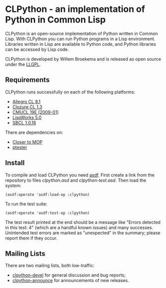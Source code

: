 CLPython - an implementation of Python in Common Lisp
=====================================================

CLPython is an open-source implementation of Python written in Common Lisp.
With CLPython you can run Python programs in a Lisp environment. Libraries written
in Lisp are available to Python code, and Python libraries can be accessed by Lisp code.

CLPython is developed by Willem Broekema and is released as open source under the
[LLGPL](http://opensource.franz.com/preamble.html).

Requirements
------------

CLPython runs successfully on each of the following platforms:

* [Allegro CL 8.1](http://franz.com/products/allegrocl/)
* [Clozure CL 1.3](http://clozure.com/clozurecl.html)
* [CMUCL 19E (2009-01)](http://www.cons.org/cmucl/)
* [LispWorks 5.0](http://www.lispworks.com/)
* [SBCL 1.0.16](http://sbcl.sourceforge.net/)

There are dependencies on:

* [Closer to MOP](http://common-lisp.net/project/closer/closer-mop.html)
* [ptester](http://www.cliki.net/ptester)

Install
-------

To compile and load CLPython you need [asdf](http://www.cliki.net/asdf). First create a link from
the repository to files _clpython.asd_ and _clpython-test.asd_. Then load the system:

    (asdf:operate 'asdf:load-op :clpython)

To run the test suite:

    (asdf:operate 'asdf:test-op :clpython)

The test result printed at the end should be a message like "Errors detected in this test: 4" (which
are a handful known issues) and many successes. Unintended test errors are marked as "unexpected"
in the summary; please report them if they occur.

Mailing Lists
-------------

There are two mailing lists, both low-traffic:

* [clpython-devel](http://common-lisp.net/cgi-bin/mailman/listinfo/clpython-devel) for general discussion and bug reports;
* [clpython-announce](http://common-lisp.net/cgi-bin/mailman/listinfo/clpython-announce) for announcements of new releases.
